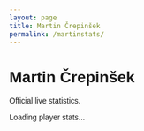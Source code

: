 ```yaml
---
layout: page
title: Martin Črepinšek
permalink: /martinstats/
---
```


# Martin Črepinšek

Official live statistics.

<div id="stats">Loading player stats...</div>

<style>
  body {
    font-family: sans-serif;
    padding: 20px;
  }
  table {
    border-collapse: collapse;
    width: 100%;
    margin-top: 1rem;
  }
  td,
  th {
    border: 1px solid #ccc;
    padding: 6px;
    text-align: center;
  }
  th {
    background-color: #eee;
  }
</style>

<script>
  async function loadStats() {
    const container = document.getElementById("stats");
    try {
      const response = await fetch("https://okkoreboot.com/api/player-info");
      const xmlText = await response.text();

      const parser = new DOMParser();
      const xmlDoc = parser.parseFromString(xmlText, "application/xml");

      const description = xmlDoc.querySelector("channel > item > description");
      if (!description) {
        container.innerHTML = "No player stats found.";
        return;
      }

      const htmlContent = description.textContent;
      const innerParser = new DOMParser();
      const htmlDoc = innerParser.parseFromString(htmlContent, "text/html");
      const table = htmlDoc.querySelector("table");

      if (!table) {
        container.innerHTML = "No table found in stats description.";
        return;
      }

      container.innerHTML = "";
      container.appendChild(table);

      const rows = Array.from(table.querySelectorAll("tr")).slice(1);
      let lastSeason = "";

      rows.forEach((row) => {
        const seasonCell = row.cells[0];
        if (seasonCell) {
          const seasonText = seasonCell.textContent.trim();
          if (/^\d{4}-\d{4}$/.test(seasonText)) {
            lastSeason = seasonText;
          } else if (lastSeason) {
            seasonCell.textContent = lastSeason;
          }
        }
      });

      const seasonRows = rows.sort((a, b) => {
        const aSeason = a.cells[0]?.textContent.trim();
        const bSeason = b.cells[0]?.textContent.trim();
        const aTP = parseInt(a.cells[6]?.textContent.trim()) || 0;
        const bTP = parseInt(b.cells[6]?.textContent.trim()) || 0;

        const aYear = parseInt(aSeason?.split("-")[0]) || 0;
        const bYear = parseInt(bSeason?.split("-")[0]) || 0;

        if (aYear === bYear) return bTP - aTP;
        return bYear - aYear;
      });

      const headerRow = table.querySelector("tr");
      const allRows = [headerRow, ...seasonRows];
      const indexesToRemove = [14, 7];

      allRows.forEach((row, ind) => {
        indexesToRemove.forEach((index) => {
          if (row.cells.length > index) {
            row.deleteCell(index);
          }
        });
        row.style.backgroundColor = ind % 2 === 0 ? "#ffffff" : "#f0f0f0";
      });

      table.innerHTML = "";
      table.appendChild(allRows[0]);
      seasonRows.forEach((row) => table.appendChild(row));
    } catch (err) {
      console.error(err);
      container.textContent = "Failed to load or parse player stats.";
    }
  }

  window.addEventListener("DOMContentLoaded", loadStats);
</script>
